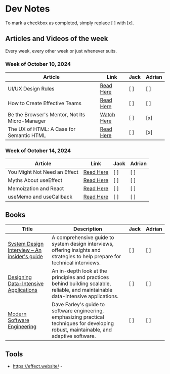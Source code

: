 # Dev Notes

To mark a checkbox as completed, simply replace [ ] with [x].

## Articles and Videos of the week

Every week, every other week or just whenever suits.

### Week of October 10, 2024

| Article                                        | Link                                                                                  | Jack | Adrian |
|------------------------------------------------|---------------------------------------------------------------------------------------|------|--------|
| UI/UX Design Rules                             | [Read Here](https://www.anthonyhobday.com/sideprojects/saferules/)                    | [ ]  | [ ]    |
| How to Create Effective Teams                  | [Read Here](https://addyosmani.com/blog/effective-teams/?ck_subscriber_id=1646293088) | [ ]  | [ ]    |
| Be the Browser's Mentor, Not Its Micro-Manager | [Watch Here](https://www.youtube.com/watch?v=5uhIiI9Ld5M)                             | [ ]  | [x]    |
| The UX of HTML: A Case for Semantic HTML       | [Read Here](https://www.htmhell.dev/adventcalendar/2023/1/)                           | [ ]  | [x]    |

### Week of October 14, 2024

| Article                      | Link                                                              | Jack | Adrian |
|------------------------------|-------------------------------------------------------------------|------|--------|
| You Might Not Need an Effect | [Read Here](https://react.dev/learn/you-might-not-need-an-effect) | [ ]  | [ ]    |
| Myths About useEffect        | [Read Here](https://www.epicreact.dev/myths-about-useeffect)      | [ ]  | [ ]    |
| Memoization and React        | [Read Here](https://www.epicreact.dev/memoization-and-react)      | [ ]  | [ ]    |
| useMemo and useCallback      | [Read Here](https://kentcdodds.com/blog/usememo-and-usecallback)  | [ ]  | [ ]    |

## Books

| Title                                                                                                                                   | Description                                                                                                                               | Jack | Adrian |
|-----------------------------------------------------------------------------------------------------------------------------------------|-------------------------------------------------------------------------------------------------------------------------------------------|------|--------|
| [System Design Interview – An insider's guide](https://www.goodreads.com/book/show/54109255-system-design-interview-an-insider-s-guide) | A comprehensive guide to system design interviews, offering insights and strategies to help prepare for technical interviews.             | [ ]  | [ ]    |
| [Designing Data-Intensive Applications](https://www.goodreads.com/book/show/23463279-designing-data-intensive-applications)             | An in-depth look at the principles and practices behind building scalable, reliable, and maintainable data-intensive applications.        | [ ]  | [ ]    |
| [Modern Software Engineering](https://www.goodreads.com/book/show/59072155-modern-software-engineering)                                 | Dave Farley's guide to software engineering, emphasizing practical techniques for developing robust, maintainable, and adaptive software. | [ ]  | [ ]    |


## Tools
* https://effect.website/ - 
